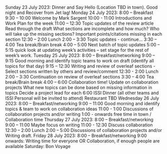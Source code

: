 Sunday 23 July 2023:
Dinner and Say Hello (Location TBD in town).
Good night and Recover from Jet lag!
Monday 24 July 2023:
8:00 – Breakfast 
9:30 – 10:00 Welcome by Mark Sargent
10:00 - 11:00 Introductions and Work Plan for the week
11:00 – 12:30 Topic updates of the review article
Read through the draft
What sections are incomplete and how much? Who will take up the missing sections? 
Important points/citations missing in each section
12:30 – 2:00 Lunch
2:00 – 3:30 Topic updates - continue…
3:30 – 4:00 Tea break/Brain break
4:00 – 5:00 Next batch of topic updates
5:00 – 5:15 quick look at updating week’s activities – set stage for the rest of week’s work.
Tuesday 25 July 2023:
8:00 – Breakfast/networking
9:00 – 9:15 Good morning and identify topic teams to work on draft (identify all topics for that day)
9:15 – 12:30 Writing and review of overleaf sections - Select sections written by others and review/comment 
12:30 - 2:00 Lunch
2:00 – 3:30 Continuation on review of overleaf sections
3:30 – 4:00 Tea break/Brain break
4:00 – 6:00 Collaboration time! Update on collaboration projects
What new topics can be done based on missing information in topics
Decide a project lead for each
6:00 ISSI Dinner (all other teams and ISSI Personal will be invited to attend) 
Restaurant TBD
Wednesday 26 July 2023:
8:00 – Breakfast/networking
9:00 – 11:00 Good morning and identify topics & team to work on collaboration ideas
11:00 - 1:00 Discussions of collaboration projects and/or writing
1:00 - onwards free time in town / Collaboration time
Thursday 27 July 2023:
8:00 – Breakfast/networking
9:00 – 11:00 Maybe focus on writing
11:00 - 12:30 Discuss collaboration 
12:30 – 2:00 Lunch
2:00 – 5:00 Discussions of collaboration projects and/or Writing draft.
Friday 28 July 2023:
8:00 – Breakfast/networking
9:00 onwards:
Writing time for everyone OR
Collaboration, if enough people are available
Saturday: Bon Voyage

